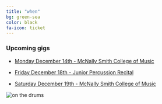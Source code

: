 ```yaml
---
title: "when"
bg: green-sea
color: black
fa-icon: ticket
---
```


### Upcoming gigs

- [Monday December 14th - McNally Smith College of Music](http://www.mcnallysmith.edu/)

- [Friday December 18th - Junior Percussion Recital](http://www.mcnallysmith.edu/)

- [Saturday December 19th - McNally Smith College of Music](http://www.mcnallysmith.edu/)


![on the drums](http://s27.postimg.org/6dkari3df/75992_2131942155010_808887214_n_1.jpg)
